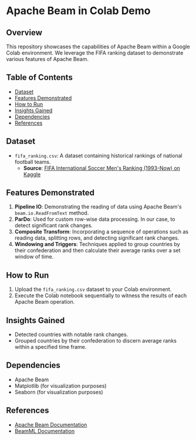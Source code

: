# Apache Beam in Colab Demo

## Overview
This repository showcases the capabilities of Apache Beam within a Google Colab environment. We leverage the FIFA ranking dataset to demonstrate various features of Apache Beam.

## Table of Contents
- [Dataset](#dataset)
- [Features Demonstrated](#features-demonstrated)
- [How to Run](#how-to-run)
- [Insights Gained](#insights-gained)
- [Dependencies](#dependencies)
- [References](#references)

## Dataset
- `fifa_ranking.csv`: A dataset containing historical rankings of national football teams.
   - **Source**: [FIFA International Soccer Men's Ranking (1993-Now) on Kaggle](https://www.kaggle.com/datasets/tadhgfitzgerald/fifa-international-soccer-mens-ranking-1993now)

## Features Demonstrated
1. **Pipeline IO**: Demonstrating the reading of data using Apache Beam's `beam.io.ReadFromText` method.
2. **ParDo**: Used for custom row-wise data processing. In our case, to detect significant rank changes.
3. **Composite Transform**: Incorporating a sequence of operations such as reading data, splitting rows, and detecting significant rank changes.
4. **Windowing and Triggers**: Techniques applied to group countries by their confederation and then calculate their average ranks over a set window of time.

## How to Run
1. Upload the `fifa_ranking.csv` dataset to your Colab environment.
2. Execute the Colab notebook sequentially to witness the results of each Apache Beam operation.

## Insights Gained
- Detected countries with notable rank changes.
- Grouped countries by their confederation to discern average ranks within a specified time frame.

## Dependencies
- Apache Beam
- Matplotlib (for visualization purposes)
- Seaborn (for visualization purposes)

## References
- [Apache Beam Documentation](https://beam.apache.org/documentation/)
- [BeamML Documentation](https://beam.apache.org/documentation/ml/about-ml/)
